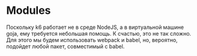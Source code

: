 # Modules 
Поскольку k6 работает не в среде NodeJS, а в виртуальной машине goja, 
ему требуется небольшая помощь. К счастью, это не так сложно. Для этого мы будем использовать 
webpack и babel, но, вероятно, подойдет любой пакет, совместимый с babel.

